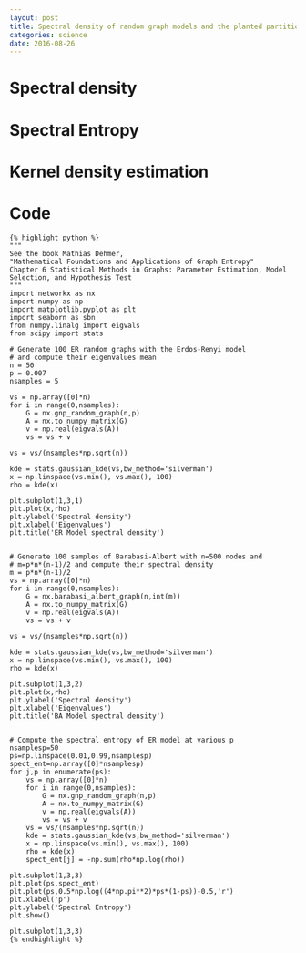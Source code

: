 ```yaml
---
layout: post
title: Spectral density of random graph models and the planted partition model
categories: science
date: 2016-08-26
---
```


# Spectral density

# Spectral Entropy

# Kernel density estimation

# Code
    {% highlight python %}
    """
    See the book Mathias Dehmer,
    "Mathematical Foundations and Applications of Graph Entropy"
    Chapter 6 Statistical Methods in Graphs: Parameter Estimation, Model Selection, and Hypothesis Test
    """
    import networkx as nx
    import numpy as np
    import matplotlib.pyplot as plt
    import seaborn as sbn
    from numpy.linalg import eigvals
    from scipy import stats

    # Generate 100 ER random graphs with the Erdos-Renyi model 
    # and compute their eigenvalues mean
    n = 50
    p = 0.007
    nsamples = 5

    vs = np.array([0]*n)
    for i in range(0,nsamples):
        G = nx.gnp_random_graph(n,p)
        A = nx.to_numpy_matrix(G)
        v = np.real(eigvals(A))
        vs = vs + v

    vs = vs/(nsamples*np.sqrt(n))

    kde = stats.gaussian_kde(vs,bw_method='silverman')
    x = np.linspace(vs.min(), vs.max(), 100)
    rho = kde(x)

    plt.subplot(1,3,1)
    plt.plot(x,rho)
    plt.ylabel('Spectral density')
    plt.xlabel('Eigenvalues')
    plt.title('ER Model spectral density')


    # Generate 100 samples of Barabasi-Albert with n=500 nodes and
    # m=p*n*(n-1)/2 and compute their spectral density
    m = p*n*(n-1)/2
    vs = np.array([0]*n)
    for i in range(0,nsamples):
        G = nx.barabasi_albert_graph(n,int(m))
        A = nx.to_numpy_matrix(G)
        v = np.real(eigvals(A))
        vs = vs + v

    vs = vs/(nsamples*np.sqrt(n))

    kde = stats.gaussian_kde(vs,bw_method='silverman')
    x = np.linspace(vs.min(), vs.max(), 100)
    rho = kde(x)

    plt.subplot(1,3,2)
    plt.plot(x,rho)
    plt.ylabel('Spectral density')
    plt.xlabel('Eigenvalues')
    plt.title('BA Model spectral density')


    # Compute the spectral entropy of ER model at various p
    nsamplesp=50
    ps=np.linspace(0.01,0.99,nsamplesp)
    spect_ent=np.array([0]*nsamplesp)
    for j,p in enumerate(ps):
        vs = np.array([0]*n)
        for i in range(0,nsamples):
            G = nx.gnp_random_graph(n,p)
            A = nx.to_numpy_matrix(G)
            v = np.real(eigvals(A))
            vs = vs + v
        vs = vs/(nsamples*np.sqrt(n))
        kde = stats.gaussian_kde(vs,bw_method='silverman')
        x = np.linspace(vs.min(), vs.max(), 100)
        rho = kde(x)
        spect_ent[j] = -np.sum(rho*np.log(rho))

    plt.subplot(1,3,3)
    plt.plot(ps,spect_ent)
    plt.plot(ps,0.5*np.log((4*np.pi**2)*ps*(1-ps))-0.5,'r')
    plt.xlabel('p')
    plt.ylabel('Spectral Entropy')
    plt.show()

    plt.subplot(1,3,3)
    {% endhighlight %}

